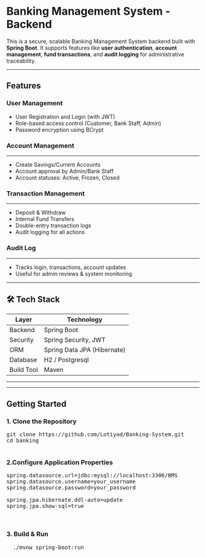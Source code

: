 #  Banking Management System - Backend

This is a secure, scalable Banking Management System backend built with **Spring Boot**. It supports features like **user authentication**, **account management**, **fund transactions**,  and **audit logging** for administrative traceability.

---

##  Features

###  User Management
- User Registration and Login (with JWT)
- Role-based access control (Customer, Bank Staff, Admin)
- Password encryption using BCrypt

###  Account Management
---
- Create Savings/Current Accounts
- Account approval by Admin/Bank Staff
- Account statuses: Active, Frozen, Closed

###  Transaction Management
---
- Deposit & Withdraw
- Internal Fund Transfers
- Double-entry transaction logs
- Audit logging for all actions



###  Audit Log
---
- Tracks login, transactions, account updates
- Useful for admin reviews & system monitoring

---

## 🛠️ Tech Stack

| Layer | Technology |
|------|------------|
| Backend | Spring Boot |
| Security | Spring Security, JWT |
| ORM | Spring Data JPA (Hibernate) |
| Database | H2 / Postgresql |
| Build Tool | Maven |



---


---

##  Getting Started

### 1. Clone the Repository
<pre>
git clone https://github.com/Lotiyad/Banking-System.git
cd banking
  </pre>
### 2.Configure Application Properties
<pre>
spring.datasource.url=jdbc:mysql://localhost:3306/BMS
spring.datasource.username=your_username
spring.datasource.password=your_password

spring.jpa.hibernate.ddl-auto=update
spring.jpa.show-sql=true


</pre>
### 3. Build & Run
<pre>
  ./mvnw spring-boot:run

</pre>




